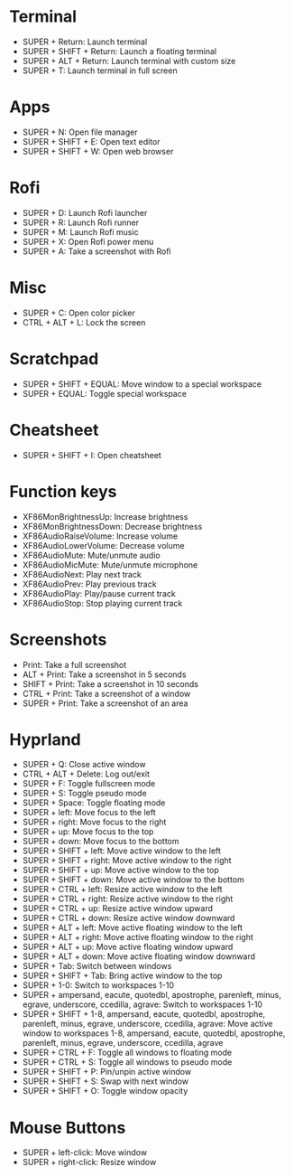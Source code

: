 # Terminal
- SUPER + Return: Launch terminal
- SUPER + SHIFT + Return: Launch a floating terminal
- SUPER + ALT + Return: Launch terminal with custom size
- SUPER + T: Launch terminal in full screen

# Apps
- SUPER + N: Open file manager
- SUPER + SHIFT + E: Open text editor
- SUPER + SHIFT + W: Open web browser

# Rofi
- SUPER + D: Launch Rofi launcher
- SUPER + R: Launch Rofi runner
- SUPER + M: Launch Rofi music
- SUPER + X: Open Rofi power menu
- SUPER + A: Take a screenshot with Rofi

# Misc
- SUPER + C: Open color picker
- CTRL + ALT + L: Lock the screen

# Scratchpad
- SUPER + SHIFT + EQUAL: Move window to a special workspace
- SUPER + EQUAL: Toggle special workspace

# Cheatsheet
- SUPER + SHIFT + I: Open cheatsheet

# Function keys
- XF86MonBrightnessUp: Increase brightness
- XF86MonBrightnessDown: Decrease brightness
- XF86AudioRaiseVolume: Increase volume
- XF86AudioLowerVolume: Decrease volume
- XF86AudioMute: Mute/unmute audio
- XF86AudioMicMute: Mute/unmute microphone
- XF86AudioNext: Play next track
- XF86AudioPrev: Play previous track
- XF86AudioPlay: Play/pause current track
- XF86AudioStop: Stop playing current track

# Screenshots
- Print: Take a full screenshot
- ALT + Print: Take a screenshot in 5 seconds
- SHIFT + Print: Take a screenshot in 10 seconds
- CTRL + Print: Take a screenshot of a window
- SUPER + Print: Take a screenshot of an area

# Hyprland
- SUPER + Q: Close active window
- CTRL + ALT + Delete: Log out/exit
- SUPER + F: Toggle fullscreen mode
- SUPER + S: Toggle pseudo mode
- SUPER + Space: Toggle floating mode
- SUPER + left: Move focus to the left
- SUPER + right: Move focus to the right
- SUPER + up: Move focus to the top
- SUPER + down: Move focus to the bottom
- SUPER + SHIFT + left: Move active window to the left
- SUPER + SHIFT + right: Move active window to the right
- SUPER + SHIFT + up: Move active window to the top
- SUPER + SHIFT + down: Move active window to the bottom
- SUPER + CTRL + left: Resize active window to the left
- SUPER + CTRL + right: Resize active window to the right
- SUPER + CTRL + up: Resize active window upward
- SUPER + CTRL + down: Resize active window downward
- SUPER + ALT + left: Move active floating window to the left
- SUPER + ALT + right: Move active floating window to the right
- SUPER + ALT + up: Move active floating window upward
- SUPER + ALT + down: Move active floating window downward
- SUPER + Tab: Switch between windows
- SUPER + SHIFT + Tab: Bring active window to the top
- SUPER + 1-0: Switch to workspaces 1-10
- SUPER + ampersand, eacute, quotedbl, apostrophe, parenleft, minus, egrave, underscore, ccedilla, agrave: Switch to workspaces 1-10
- SUPER + SHIFT + 1-8, ampersand, eacute, quotedbl, apostrophe, parenleft, minus, egrave, underscore, ccedilla, agrave: Move active window to workspaces 1-8, ampersand, eacute, quotedbl, apostrophe, parenleft, minus, egrave, underscore, ccedilla, agrave
- SUPER + CTRL + F: Toggle all windows to floating mode
- SUPER + CTRL + S: Toggle all windows to pseudo mode
- SUPER + SHIFT + P: Pin/unpin active window
- SUPER + SHIFT + S: Swap with next window
- SUPER + SHIFT + O: Toggle window opacity

# Mouse Buttons
- SUPER + left-click: Move window
- SUPER + right-click: Resize window
